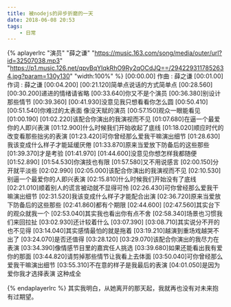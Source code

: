 ```yaml
---
title: 被nodejs的异步折磨的一天
date: 2018-06-08 20:53
tags:
	- 日常
---
```

{% aplayerlrc "演员" "薛之谦" "https://music.163.com/song/media/outer/url?id=32507038.mp3" "https://p1.music.126.net/qpvBqYIqkRhO9Ry2qOCdJQ==/2942293117852634.jpg?param=130y130" "width:100%"  %}
[00:00.00] 作曲 : 薛之谦
[00:01.00] 作词 : 薛之谦
[00:04.200]
[00:21.120]简单点说话的方式简单点
[00:28.560]
[00:30.200]递进的情绪请省略
[00:33.640]你又不是个演员
[00:36.380]别设计那些情节
[00:39.360]
[00:41.930]没意见我只想看看你怎么圆
[00:50.410]
[00:51.540]你难过的太表面 像没天赋的演员
[00:57.150]观众一眼能看见
[01:00.190]
[01:02.220]该配合你演出的我演视而不见
[01:07.680]在逼一个最爱你的人即兴表演
[01:12.900]什么时候我们开始收起了底线
[01:18.020]顺应时代的改变看那些拙劣的表演
[01:23.420]可你曾经那么爱我干嘛演出细节
[01:28.630]我该变成什么样子才能延缓厌倦
[01:33.870]原来当爱放下防备后的这些那些
[01:39.370]才是考验
[01:41.970]
[01:44.600]没意见你想怎样我都随便
[01:52.890]
[01:54.530]你演技也有限
[01:57.580]又不用说感言
[02:00.150]分开就平淡些
[02:02.990]
[02:05.000]该配合你演出的我演视而不见
[02:10.530]别逼一个最爱你的人即兴表演
[02:15.810]什么时候我们开始没有了底线
[02:21.010]顺着别人的谎言被动就不显得可怜
[02:26.430]可你曾经那么爱我干嘛演出细节
[02:31.520]我该变成什么样子才能配合出演
[02:36.720]原来当爱放下防备后的这些那些
[02:41.860]都有个期限
[02:44.600]
[02:47.560]其实台下的观众就我一个
[02:53.040]其实我也看出你有点不舍
[02:58.340]场景也习惯我们来回拉扯
[03:02.930]还计较着什么
[03:07.390]
[03:08.710]其实说分不开的也不见得
[03:14.040]其实感情最怕的就是拖着
[03:19.210]越演到重场戏越哭不出了
[03:24.070]是否还值得
[03:28.120]
[03:29.070]该配合你演出的我尽力在表演
[03:34.390]像情感节目里的嘉宾任人挑选
[03:39.680]如果还能看出我有爱你的那面
[03:44.820]请剪掉那些情节让我看上去体面
[03:50.040]可你曾经那么爱我干嘛演出细节
[03:55.310]不在意的样子是我最后的表演
[04:01.050]是因为爱你我才选择表演 这种成全

{% endaplayerlrc %}
其实我明白，从她离开的那天起，我就再也没有对未来抱有过期望。

<!-- more-->